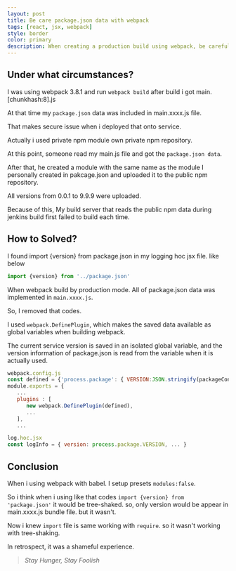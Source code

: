 ```yaml
---
layout: post
title: Be care package.json data with webpack
tags: [react, jsx, webpack]
style: border
color: primary
description: When creating a production build using webpack, be careful not to get the package.json information involved.
---
```


## Under what circumstances?

I was using webpack 3.8.1 and run `webpack build` after build i got main.[chunkhash:8].js

At that time my `package.json` data was included in main.xxxx.js file.

That makes secure issue when i deployed that onto service.

Actually i used private npm module own private npm repository.

At this point, someone read my main.js file and got the `package.json data`.

After that, he created a module with the same name as the module I personally created in pakcage.json and uploaded it to the public npm repository.

All versions from 0.0.1 to 9.9.9 were uploaded.

Because of this, My build server that reads the public npm data during jenkins build first failed to build each time.

## How to Solved?

I found import {version} from package.json in my logging hoc jsx file. like below

```js
import {version} from '../package.json'
```

When webpack build by production mode. All of package.json data was implemented in `main.xxxx.js`.

So, I removed that codes.

I used `webpack.DefinePlugin`, which makes the saved data available as global variables when building webpack.

The current service version is saved in an isolated global variable, and the version information of package.json is read from the variable when it is actually used.

```js
webpack.config.js
const defined = {'process.package': { VERSION:JSON.stringify(packageConfig.version)}}
module.exports = {
   ...
   plugins : [
      new webpack.DefinePlugin(defined),
      ...
   ],
   ...
```

```js
log.hoc.jsx
const logInfo = { version: process.package.VERSION, ... }
```

## Conclusion

When i using webpack with babel. I setup presets `modules:false`.

So i think when i using like that codes `import {version} from 'package.json'` it would be tree-shaked. so, only version would be appear in main.xxxx.js bundle file. but it wasn't.

Now i knew `import` file is same working with `require`. so it wasn't working with tree-shaking.

In retrospect, it was a shameful experience.

> _Stay Hunger, Stay Foolish_
